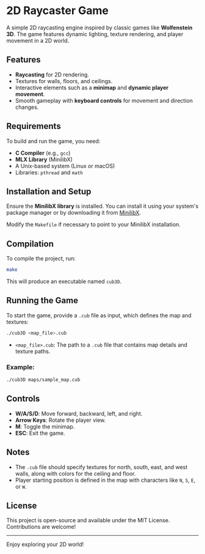 # 2D Raycaster Game

A simple 2D raycasting engine inspired by classic games like **Wolfenstein 3D**. The game features dynamic lighting, texture rendering, and player movement in a 2D world.

## Features

- **Raycasting** for 2D rendering.
- Textures for walls, floors, and ceilings.
- Interactive elements such as a **minimap** and **dynamic player movement**.
- Smooth gameplay with **keyboard controls** for movement and direction changes.

## Requirements

To build and run the game, you need:

- **C Compiler** (e.g., `gcc`)
- **MLX Library** (MinilibX)
- A Unix-based system (Linux or macOS)
- Libraries: `pthread` and `math`

## Installation and Setup

Ensure the **MinilibX library** is installed. You can install it using your system's package manager or by downloading it from [MinilibX](https://github.com/42Paris/minilibx-linux).

Modify the `Makefile` if necessary to point to your MinilibX installation.

## Compilation

To compile the project, run:

```bash
make
```

This will produce an executable named `cub3D`.

## Running the Game

To start the game, provide a `.cub` file as input, which defines the map and textures:

```bash
./cub3D <map_file>.cub
```

- `<map_file>.cub`: The path to a `.cub` file that contains map details and texture paths.

### Example:

```bash
./cub3D maps/sample_map.cub
```

## Controls

- **W/A/S/D**: Move forward, backward, left, and right.
- **Arrow Keys**: Rotate the player view.
- **M**: Toggle the minimap.
- **ESC**: Exit the game.

## Notes

- The `.cub` file should specify textures for north, south, east, and west walls, along with colors for the ceiling and floor.
- Player starting position is defined in the map with characters like `N`, `S`, `E`, or `W`.

## License

This project is open-source and available under the MIT License. Contributions are welcome!

---

Enjoy exploring your 2D world!
